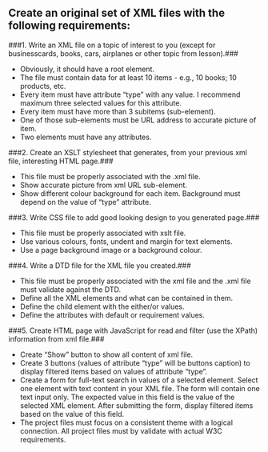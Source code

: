 ## Create an original set of XML files with the following requirements: ##

 ###1. Write an XML file on a topic of interest to you (except for businesscards, books, cars, airplanes or other topic from lesson).###

- Obviously, it should have a root element.
- The file must contain data for at least 10 items - e.g., 10 books; 10 products, etc.
- Every item must have attribute “type” with any value. I recommend maximum three selected values for this attribute.
- Every item must have more than 3 subitems (sub-element).
- One of those sub-elements must be URL address to accurate picture of item.
- Two elements must have any attributes.

###2. Create an XSLT stylesheet that generates, from your previous xml file, interesting HTML page.###

- This file must be properly associated with the .xml file.
- Show accurate picture from xml URL sub-element.
- Show different colour background for each item. Background must depend on the value of “type” attribute. 

###3. Write CSS file to add good looking design to you generated page.###

- This file must be properly associated with xslt file.
- Use various colours, fonts, undent and margin for text elements.
- Use a page background image or a background colour.

###4. Write a DTD file for the XML file you created.###

- This file must be properly associated with the xml file and the .xml file must validate against the DTD.
- Define all the XML elements and what can be contained in them.
- Define the child element with the either/or values.
- Define the attributes with default or requirement values.

###5. Create HTML page with JavaScript for read and filter (use the XPath) information from xml file.###

- Create “Show” button to show all content of xml file.
- Create 3 buttons (values of attribute “type” will be buttons caption) to display filtered items based on values of attribute “type”.
- Create a form for full-text search in values of a selected element. Select one element with text content in your XML file. The form will contain one text input only.  The expected value in this field is the value of the selected XML element. After submitting the form, display filtered items based on the value of this field. 
- The project files must focus on a consistent theme with a logical connection. All project files must by validate with actual W3C requirements.
